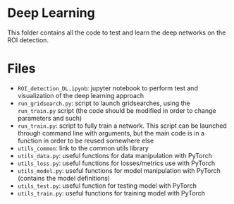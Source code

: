 # Deep Learning
This folder contains all the code to test and learn the deep networks on the ROI detection.

# Files
  * `ROI_detection_DL.ipynb`: jupyter notebook to perform test and visualization of the deep learning approach
  * `run_gridsearch.py`: script to launch gridsearches, using the `run_train.py` script (the code should be modified in order to change parameters and such)
  * `run_train.py`: script to fully train a network. This script can be launched through command line with arguments, but the main code is in a function in order to be reused somewhere else
  * `utils_common`: link to the common utils library
  * `utils_data.py`: useful functions for data manipulation with PyTorch
  * `utils_loss.py`: useful functions for losses/metrics use with PyTorch
  * `utils_model.py`: useful functions for model manipulation with PyTorch (contains the model definitions)
  * `utils_test.py`: useful function for testing model with PyTorch
  * `utils_train.py`: useful functions for training model with PyTorch

